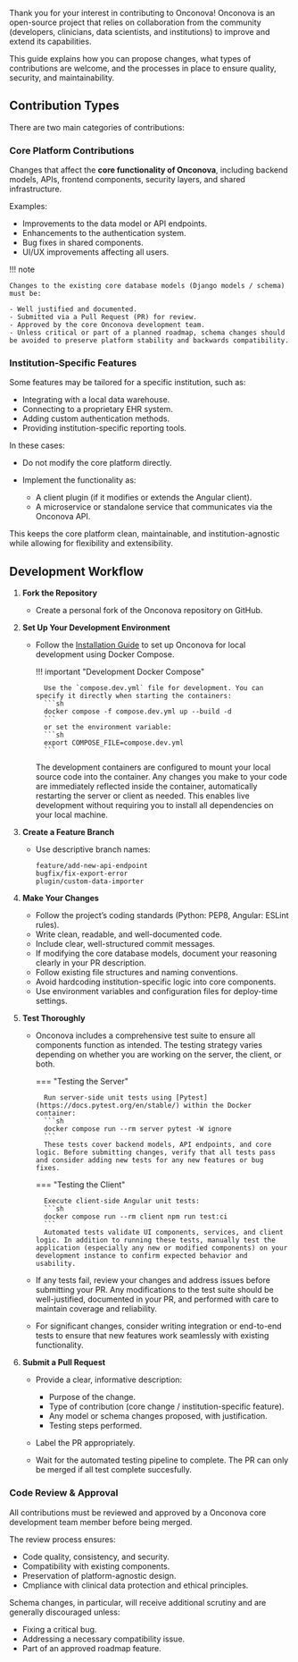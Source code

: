 Thank you for your interest in contributing to Onconova! Onconova is an open-source project that relies on collaboration from the community (developers, clinicians, data scientists, and institutions) to improve and extend its capabilities.

This guide explains how you can propose changes, what types of contributions are welcome, and the processes in place to ensure quality, security, and maintainability.

## Contribution Types

There are two main categories of contributions:

### Core Platform Contributions

Changes that affect the **core functionality of Onconova**, including backend models, APIs, frontend components, security layers, and shared infrastructure.

Examples:

- Improvements to the data model or API endpoints.
- Enhancements to the authentication system.
- Bug fixes in shared components.
- UI/UX improvements affecting all users.

!!! note 

    Changes to the existing core database models (Django models / schema) must be:

    - Well justified and documented.
    - Submitted via a Pull Request (PR) for review.
    - Approved by the core Onconova development team.
    - Unless critical or part of a planned roadmap, schema changes should be avoided to preserve platform stability and backwards compatibility.

### Institution-Specific Features

Some features may be tailored for a specific institution, such as:

- Integrating with a local data warehouse.
- Connecting to a proprietary EHR system.
- Adding custom authentication methods.
- Providing institution-specific reporting tools.

In these cases:

- Do not modify the core platform directly.
- Implement the functionality as:
 
    + A client plugin (if it modifies or extends the Angular client).
    + A microservice or standalone service that communicates via the Onconova API.

This keeps the core platform clean, maintainable, and institution-agnostic while allowing for flexibility and extensibility.

## Development Workflow

1. **Fork the Repository**

    - Create a personal fork of the Onconova repository on GitHub.

2. **Set Up Your Development Environment**

    - Follow the [Installation Guide](../../get-started/installation.md) to set up Onconova for local development using Docker Compose.

        !!! important "Development Docker Compose"

            Use the `compose.dev.yml` file for development. You can specify it directly when starting the containers:
            ```sh
            docker compose -f compose.dev.yml up --build -d
            ```
            or set the environment variable:
            ```sh
            export COMPOSE_FILE=compose.dev.yml
            ```

        The development containers are configured to mount your local source code into the container. Any changes you make to your code are immediately reflected inside the container, automatically restarting the server or client as needed. This enables live development without requiring you to install all dependencies on your local machine.

3. **Create a Feature Branch**

    - Use descriptive branch names:

        ```
        feature/add-new-api-endpoint
        bugfix/fix-export-error
        plugin/custom-data-importer
        ```

4. **Make Your Changes**

    - Follow the project’s coding standards (Python: PEP8, Angular: ESLint rules).
    - Write clean, readable, and well-documented code.
    - Include clear, well-structured commit messages.
    - If modifying the core database models, document your reasoning clearly in your PR description.
    - Follow existing file structures and naming conventions.
    - Avoid hardcoding institution-specific logic into core components.
    - Use environment variables and configuration files for deploy-time settings.

5. **Test Thoroughly**
    
    - Onconova includes a comprehensive test suite to ensure all components function as intended. The testing strategy varies depending on whether you are working on the server, the client, or both.

        === "Testing the Server"

            Run server-side unit tests using [Pytest](https://docs.pytest.org/en/stable/) within the Docker container:
            ```sh
            docker compose run --rm server pytest -W ignore
            ```
            These tests cover backend models, API endpoints, and core logic. Before submitting changes, verify that all tests pass and consider adding new tests for any new features or bug fixes.

        === "Testing the Client"

            Execute client-side Angular unit tests:
            ```sh
            docker compose run --rm client npm run test:ci
            ```
            Automated tests validate UI components, services, and client logic. In addition to running these tests, manually test the application (especially any new or modified components) on your development instance to confirm expected behavior and usability.

    - If any tests fail, review your changes and address issues before submitting your PR. Any modifications to the test suite should be well-justified, documented in your PR, and performed with care to maintain coverage and reliability.

    - For significant changes, consider writing integration or end-to-end tests to ensure that new features work seamlessly with existing functionality.

1. **Submit a Pull Request**

    - Provide a clear, informative description:

        + Purpose of the change.
        + Type of contribution (core change / institution-specific feature).
        + Any model or schema changes proposed, with justification.
        + Testing steps performed.

    - Label the PR appropriately.

    - Wait for the automated testing pipeline to complete. The PR can only be merged if all test complete succesfully. 
 

### Code Review & Approval
All contributions must be reviewed and approved by a Onconova core development team member before being merged.

The review process ensures:

- Code quality, consistency, and security.
- Compatibility with existing components.
- Preservation of platform-agnostic design.
- Cmpliance with clinical data protection and ethical principles.

Schema changes, in particular, will receive additional scrutiny and are generally discouraged unless:

- Fixing a critical bug.
- Addressing a necessary compatibility issue.
- Part of an approved roadmap feature.